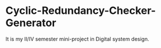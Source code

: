 # Cyclic-Redundancy-Checker-Generator
It is my II/IV semester mini-project in Digital system design.
